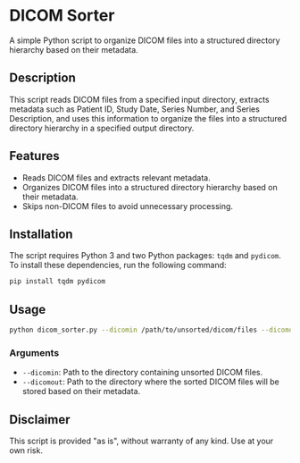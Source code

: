 # DICOM Sorter

A simple Python script to organize DICOM files into a structured directory hierarchy based on their metadata.

## Description

This script reads DICOM files from a specified input directory, extracts metadata such as Patient ID, Study Date, Series Number, and Series Description, and uses this information to organize the files into a structured directory hierarchy in a specified output directory.

## Features

- Reads DICOM files and extracts relevant metadata.
- Organizes DICOM files into a structured directory hierarchy based on their metadata.
- Skips non-DICOM files to avoid unnecessary processing.

## Installation

The script requires Python 3 and two Python packages: `tqdm` and `pydicom`. To install these dependencies, run the following command:

```bash
pip install tqdm pydicom
```

## Usage

```bash
python dicom_sorter.py --dicomin /path/to/unsorted/dicom/files --dicomout /path/to/sorted/dicom/files
```

### Arguments

- `--dicomin`: Path to the directory containing unsorted DICOM files.
- `--dicomout`: Path to the directory where the sorted DICOM files will be stored based on their metadata.

## Disclaimer

This script is provided "as is", without warranty of any kind. Use at your own risk.
